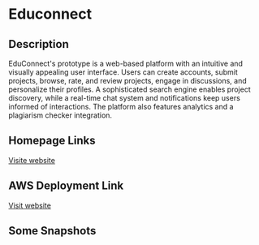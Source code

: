# Educonnect

## Description

EduConnect's prototype is a web-based platform with an intuitive
and visually appealing user interface. Users can create accounts,
submit projects, browse, rate, and review projects, engage in
discussions, and personalize their profiles. A sophisticated search
engine enables project discovery, while a real-time chat system
and notifications keep users informed of interactions. The
platform also features analytics and a plagiarism checker
integration.

## Homepage Links

[Visite website](https://https://ankit-dsu.github.io/SIH-PROD// "LCO")

## AWS Deployment Link

[Visit website](http://34.235.148.5/ "LCO")

## Some Snapshots
